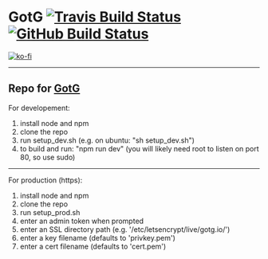# GotG [![Travis Build Status](https://img.shields.io/travis/phi-fell/march?label=Travis&style=flat)](https://travis-ci.org/phi-fell/march) [![GitHub Build Status](https://img.shields.io/github/workflow/status/phi-fell/march/run%20CI?label=CI)](https://github.com/phi-fell/march/actions?query=workflow%3A%22run+CI%22)

[![ko-fi](https://www.ko-fi.com/img/githubbutton_sm.svg)](https://ko-fi.com/P5P31LH97)

-----
Repo for [GotG](https://gotg.io)
-----
For developement:
1. install node and npm
2. clone the repo
4. run setup_dev.sh (e.g. on ubuntu: "sh setup_dev.sh")
5. to build and run: "npm run dev" (you will likely need root to listen on port 80, so use sudo)
-----
For production (https):
1. install node and npm
2. clone the repo
3. run setup_prod.sh
4. enter an admin token when prompted
5. enter an SSL directory path (e.g. '/etc/letsencrypt/live/gotg.io/')
6. enter a key filename (defaults to 'privkey.pem')
7. enter a cert filename (defaults to 'cert.pem')
